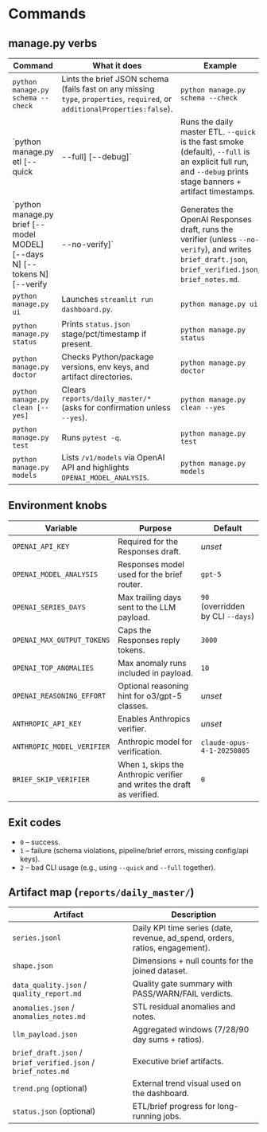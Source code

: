 ﻿# Commands

## manage.py verbs
| Command | What it does | Example |
| --- | --- | --- |
| `python manage.py schema --check` | Lints the brief JSON schema (fails fast on any missing `type`, `properties`, `required`, or `additionalProperties:false`). | `python manage.py schema --check` |
| `python manage.py etl [--quick|--full] [--debug]` | Runs the daily master ETL. `--quick` is the fast smoke (default), `--full` is an explicit full run, and `--debug` prints stage banners + artifact timestamps. | `python manage.py etl --full --debug` |
| `python manage.py brief [--model MODEL] [--days N] [--tokens N] [--verify|--no-verify]` | Generates the OpenAI Responses draft, runs the verifier (unless `--no-verify`), and writes `brief_draft.json`, `brief_verified.json`, `brief_notes.md`. | `python manage.py brief --model gpt-5 --days 90 --tokens 2500` |
| `python manage.py ui` | Launches `streamlit run dashboard.py`. | `python manage.py ui` |
| `python manage.py status` | Prints `status.json` stage/pct/timestamp if present. | `python manage.py status` |
| `python manage.py doctor` | Checks Python/package versions, env keys, and artifact directories. | `python manage.py doctor` |
| `python manage.py clean [--yes]` | Clears `reports/daily_master/*` (asks for confirmation unless `--yes`). | `python manage.py clean --yes` |
| `python manage.py test` | Runs `pytest -q`. | `python manage.py test` |
| `python manage.py models` | Lists `/v1/models` via OpenAI API and highlights `OPENAI_MODEL_ANALYSIS`. | `python manage.py models` |

## Environment knobs
| Variable | Purpose | Default |
| --- | --- | --- |
| `OPENAI_API_KEY` | Required for the Responses draft. | _unset_ |
| `OPENAI_MODEL_ANALYSIS` | Responses model used for the brief router. | `gpt-5` |
| `OPENAI_SERIES_DAYS` | Max trailing days sent to the LLM payload. | `90` (overridden by CLI `--days`) |
| `OPENAI_MAX_OUTPUT_TOKENS` | Caps the Responses reply tokens. | `3000` |
| `OPENAI_TOP_ANOMALIES` | Max anomaly runs included in payload. | `10` |
| `OPENAI_REASONING_EFFORT` | Optional reasoning hint for o3/gpt-5 classes. | _unset_ |
| `ANTHROPIC_API_KEY` | Enables Anthropics verifier. | _unset_ |
| `ANTHROPIC_MODEL_VERIFIER` | Anthropic model for verification. | `claude-opus-4-1-20250805` |
| `BRIEF_SKIP_VERIFIER` | When `1`, skips the Anthropic verifier and writes the draft as verified. | `0` |

## Exit codes
- `0` – success.
- `1` – failure (schema violations, pipeline/brief errors, missing config/api keys).
- `2` – bad CLI usage (e.g., using `--quick` and `--full` together).

## Artifact map (`reports/daily_master/`)
| Artifact | Description |
| --- | --- |
| `series.jsonl` | Daily KPI time series (date, revenue, ad_spend, orders, ratios, engagement). |
| `shape.json` | Dimensions + null counts for the joined dataset. |
| `data_quality.json` / `quality_report.md` | Quality gate summary with PASS/WARN/FAIL verdicts. |
| `anomalies.json` / `anomalies_notes.md` | STL residual anomalies and notes. |
| `llm_payload.json` | Aggregated windows (7/28/90 day sums + ratios). |
| `brief_draft.json` / `brief_verified.json` / `brief_notes.md` | Executive brief artifacts. |
| `trend.png` (optional) | External trend visual used on the dashboard. |
| `status.json` (optional) | ETL/brief progress for long-running jobs. |

